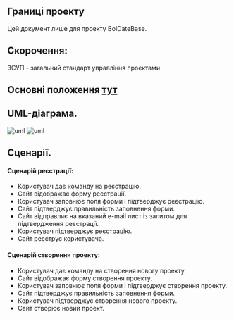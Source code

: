 ﻿## Границі проекту
Цей документ лише для проекту BolDateBase.
## Скорочення:
ЗСУП - загальний стандарт управління проектами.
## Основні положення [тут](Основні положення.md)
## UML-діаграма.
![uml](http://www.plantuml.com/plantuml/png/fP9FIiD05CRtSugtD8jUGNeLiL43jOKuxci4TI5KN5Hme-85XfhYE4acL_ZUZVmOT25gKBe9oVVdzyYy6P_OlTAU7a_DD3-mOkTI5eT7LYP5cU_ROZupk4VK1RoUQQNdMCFffOnsPGVFw6auIeskqA7JfIGfOeEW5QqMFXiWFD2ueXG40P5fHqmzt7bay1KzdpMdDi8FHxy6kteztDpWHLV9M52-uFioC-RFVoAZn7cYiFuOKi4B2v62nzkNKlPly1tQb4hOBLctyEbCcXzf1ZTqqpJcVzzc-7wMdrirutmsuSLv1m00)
![uml](https://github.com/Pashets/BolDateBase/edit/master/Documentation/UML.jpg)
## Сценарії.
#### Сценарій реєстрації:
- Користувач дає команду на реєстрацію.
- Сайт відображає форму реєстрації.
- Користувач заповнює поля форми і підтверджує реєстрацію.
- Сайт підтверджує правильність заповнення форми.
- Сайт відправляє на вказаний e-mail лист із запитом для підтвердження реєстрації.
- Користувач підтверджує реєстрацію.
- Сайт реєструє користувача.

#### Сценарій створення проекту:
- Користувач дає команду на створення новогу проекту.
- Сайт відображає форму створення проекту.
- Користувач заповнює поля форми і підтверджує створення проекту.
- Сайт підтверджує правильність заповнення форми.
- Користувач підтверджує створення нового проекту.
- Сайт створює новий проект.

